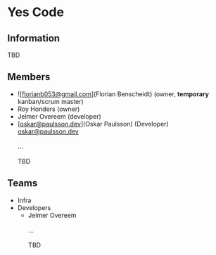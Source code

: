 # Yes Code

## Information
TBD

## Members
- ![florianb053@gmail.com](Florian Benscheidt) (owner, **temporary** kanban/scrum master)
- Roy Honders (owner)
- Jelmer Overeem (developer)
- [oskar@paulsson.dev](Oskar Paulsson) (Developer) oskar@paulsson.dev
<br><br>
...
<br><br>
TBD

## Teams
- Infra
- Developers
  - Jelmer Overeem
<br><br>
...
<br><br>
TBD
